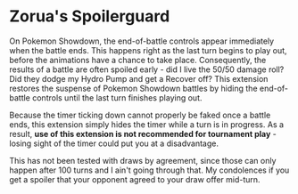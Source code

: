 # Zorua's Spoilerguard

On Pokemon Showdown, the end-of-battle controls appear immediately when the battle ends. This happens right as the last turn begins to play out, before the animations have a chance to take place. Consequently, the results of a battle are often spoiled early - did I live the 50/50 damage roll? Did they dodge my Hydro Pump and get a Recover off? This extension restores the suspense of Pokemon Showdown battles by hiding the end-of-battle controls until the last turn finishes playing out.

Because the timer ticking down cannot properly be faked once a battle ends, this extension simply hides the timer while a turn is in progress. As a result, **use of this extension is not recommended for tournament play** - losing sight of the timer could put you at a disadvantage.

This has not been tested with draws by agreement, since those can only happen after 100 turns and I ain't going through that. My condolences if you get a spoiler that your opponent agreed to your draw offer mid-turn.
